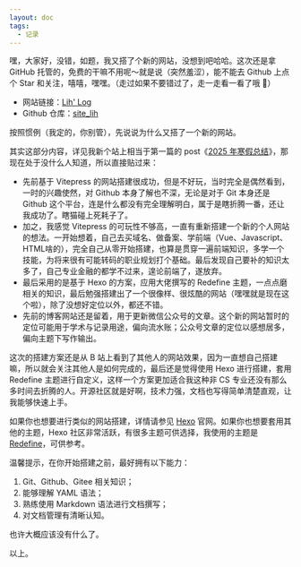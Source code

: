 ```yaml
---
layout: doc
tags:
  - 记录
---
```


嘿，大家好，没错，如题，我又搭了个新的网站，没想到吧哈哈。这次还是拿 GitHub 托管的，免费的干嘛不用呢～就是说（突然羞涩），能不能去 Github 上点个 Star 和关注，嘻嘻，嘿嘿。（走过如果不要错过了，走一走看一看了哦 📣）

- 网站链接：[Lih' Log](https://epiphany-leon.github.io/site_lih/) 
- Github 仓库：[site_lih](https://github.com/Epiphany-Leon/site_lih) 

按照惯例（我定的，你别管），先说说为什么又搭了一个新的网站。

其实这部分内容，详见我新个站上相当于第一篇的 post《[2025 年寒假总结](https://epiphany-leon.github.io/site_lih/2025/03/05/2025%20%E5%B9%B4%E5%AF%92%E5%81%87%E6%80%BB%E7%BB%93/)》，那现在处于没什么人知道，所以直接贴过来：

- 先前基于 Vitepress 的网站搭建很成功，但是不好玩，当时完全是偶然看到，一时的兴趣使然，对 Github 本身了解也不深，无论是对于 Git 本身还是 Github 这个平台，连是什么都没有完全理解明白，属于是瞎折腾一番，还让我成功了。瞎猫碰上死耗子了。
- 加之，我感觉 Vitepress 的可玩性不够高，一直有重新搭建一个新的个人网站的想法。一开始想着，自己去买域名、做备案、学前端（Vue、Javascript、HTML啥的），完全自己从零开始搭建，也算是贯穿一遍前端知识，多学一个技能，为将来很有可能转码的职业规划打个基础。最后发现自己要补的知识太多了，自己专业金融的都学不过来，遑论前端了，遂放弃。
- 最后采用的是基于 Hexo 的方案，应用大佬撰写的 Redefine 主题，一点点磨相关的知识，最后勉强搭建出了一个很像样、很炫酷的网站（嘿嘿就是现在这个啦），除了没想好定位以外，都还不错。
- 先前的博客网站还是留着，用于更新微信公众号的文章。这个新的网站暂时的定位可能用于学术与记录用途，偏向流水账；公众号文章的定位以感想居多，偏向主题下写作输出。

这次的搭建方案还是从 B 站上看到了其他人的网站效果，因为一直想自己搭建嘛，所以就会关注其他人是如何完成的，最后还是觉得使用 Hexo 进行搭建，套用 Redefine 主题进行自定义，这样一个方案更加适合我这种非 CS 专业还没有那么多时间去折腾的人。开源社区就是好啊，技术力强，文档也写得简单清楚直观，让我能够快速上手。

如果你也想要进行类似的网站搭建，详情请参见 [Hexo](https://hexo.io/) 官网。如果你也想要套用其他的主题，Hexo 社区非常活跃，有很多主题可供选择，我使用的主题是 [Redefine](https://github.com/EvanNotFound/hexo-theme-redefine/tree/main)，可供参考。

温馨提示，在你开始搭建之前，最好拥有以下能力：

1. Git、Github、Gitee 相关知识；
2. 能够理解 YAML 语法；
3. 熟练使用 Markdown 语法进行文档撰写；
4. 对文档管理有清晰认知。

也许大概应该没有什么了。

以上。
